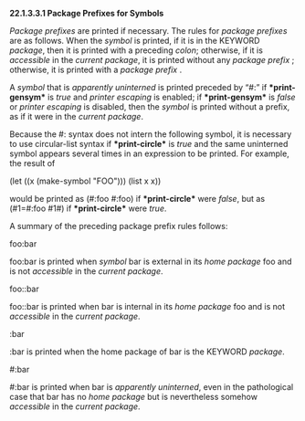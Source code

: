 **22.1.3.3.1 Package Prefixes for Symbols** 

*Package prefixes* are printed if necessary. The rules for *package prefixes* are as follows. When the *symbol* is printed, if it is in the KEYWORD *package*, then it is printed with a preceding *colon*; otherwise, if it is *accessible* in the *current package*, it is printed without any *package prefix* ; otherwise, it is printed with a *package prefix* . 

A *symbol* that is *apparently uninterned* is printed preceded by “#:” if **\*print-gensym\*** is *true* and *printer escaping* is enabled; if **\*print-gensym\*** is *false* or *printer escaping* is disabled, then the *symbol* is printed without a prefix, as if it were in the *current package*. 

Because the #: syntax does not intern the following symbol, it is necessary to use circular-list syntax if **\*print-circle\*** is *true* and the same uninterned symbol appears several times in an expression to be printed. For example, the result of 

(let ((x (make-symbol "FOO"))) (list x x)) 

would be printed as (#:foo #:foo) if **\*print-circle\*** were *false*, but as (#1=#:foo #1#) if **\*print-circle\*** were *true*. 

A summary of the preceding package prefix rules follows: 

foo:bar 

foo:bar is printed when *symbol* bar is external in its *home package* foo and is not *accessible* in the *current package*. 

foo::bar 

foo::bar is printed when bar is internal in its *home package* foo and is not *accessible* in the *current package*. 

:bar 

:bar is printed when the home package of bar is the KEYWORD *package*. 

#:bar 

#:bar is printed when bar is *apparently uninterned*, even in the pathological case that bar has no *home package* but is nevertheless somehow *accessible* in the *current package*. 


